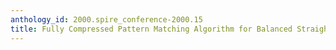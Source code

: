 ```yaml
---
anthology_id: 2000.spire_conference-2000.15
title: Fully Compressed Pattern Matching Algorithm for Balanced Straight-Line Programs
---
```

